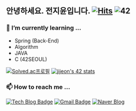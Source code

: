 ## 안녕하세요. 전지윤입니다.   [![Hits](https://hits.seeyoufarm.com/api/count/incr/badge.svg?url=https%3A%2F%2Fgithub.com%2Fjeon9825)](https://hits.seeyoufarm.com) ![42](https://img.shields.io/badge/-jijeon-critical?style=flat&logo=42&label=Born2Code)  


<!--
**jeon9825/jeon9825** is a ✨ _special_ ✨ repository because its `README.md` (this file) appears on your GitHub profile.

Here are some ideas to get you started:

- 🔭 I’m currently working on ...
- 🌱 I’m currently learning ...
- 👯 I’m looking to collaborate on ...
- 🤔 I’m looking for help with ...
- 💬 Ask me about ...
- 📫 How to reach me: ...
- 😄 Pronouns: ...
- ⚡ Fun fact: ...
-->

<div align=center>
</div>

### 🌱 **I’m currently learning ...**

- Spring (Back-End)
- Algorithm
- JAVA
- C (42SEOUL)


<!--
[![JiYoon's github stats](https://github-readme-stats.vercel.app/api?username=jeon9825)](https://github.com/anuraghazra/github-readme-stats)
[![ReadMe Card](https://github-readme-stats.vercel.app/api/pin/?username=jeon9825&repo=TIP&theme=vue)](https://github.com/jeon9825/TIP)
-->

[![Solved.ac프로필](http://mazassumnida.wtf/api/v2/generate_badge?boj=jeon9825)](https://solved.ac/jeon9825)
[![jijeon's 42 stats](https://badge42.herokuapp.com/api/stats/jijeon)]()


<!--
[![Top Langs](https://github-readme-stats.vercel.app/api/top-langs/?username=jeon9825&layout=compact)](https://github.com/anuraghazra/github-readme-stats)  
</br>
:sunflower: **I'm interested in ...**
- Linux
-->

### 📫 **How to reach me ...**

[![Tech Blog Badge](http://img.shields.io/badge/-Tech%20blog-black?style=flat-square&logo=github&link=https://frogand.tistory.com//)](https://frogand.tistory.com/) 
[![Gmail Badge](https://img.shields.io/badge/Gmail-d14836?style=flat-square&logo=Gmail&logoColor=white&link=mailto:jy201735031@gmail.com)](mailto:jy201735031@gmail.com)
[![Naver Blog](https://img.shields.io/badge/blog-naver-brightgreen?style=flat-square&link=https://blog.naver.com/1735031)](https://blog.naver.com/1735031) 
<!--
[![Instagram Badge](https://img.shields.io/badge/-Instagram-dd2a7b?style=flat-square&logo=instagram&logoColor=white&link=https://www.instagram.com/lavunee/)](https://www.instagram.com/lavunee/) 
-->



